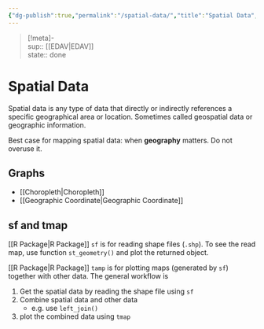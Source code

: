 ```yaml
---
{"dg-publish":true,"permalink":"/spatial-data/","title":"Spatial Data","created":"2022-11-10T16:21:11","updated":"2022-11-10T20:13:28"}
---
```


> [!meta]-  
sup:: [[EDAV\|EDAV]]  
state:: done

# Spatial Data

Spatial data is any type of data that directly or indirectly references a specific geographical area or location. Sometimes called geospatial data or geographic information.

Best case for mapping spatial data: when **geography** matters. Do not overuse it.

## Graphs

- [[Choropleth\|Choropleth]]
- [[Geographic Coordinate\|Geographic Coordinate]]

## sf and tmap

[[R Package\|R Package]] `sf` is for reading shape files (`.shp`). To see the read map, use function `st_geometry()` and plot the returned object.

[[R Package\|R Package]] `tamp` is for plotting maps (generated by `sf`) together with other data. The general workflow is

1. Get the spatial data by reading the shape file using `sf`
2. Combine spatial data and other data
    - e.g. use `left_join()`
3. plot the combined data using `tmap`
